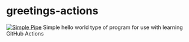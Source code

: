 # greetings-actions   
[![Simple Pipe](https://github.com/HOSSVILLE/greetings-actions/actions/workflows/gradle.yml/badge.svg?branch=main)](https://github.com/HOSSVILLE/greetings-actions/actions/workflows/gradle.yml)
Simple hello world type of program for use with learning GitHub Actions
